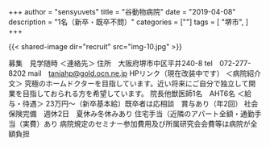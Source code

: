 +++
author = "sensyuvets"
title = "谷動物病院"
date = "2019-04-08"
description = "1名（新卒・既卒不問）"
categories = [""]
tags = [
    "堺市",
]
+++

{{< shared-image dir="recruit" src="img-10.jpg" >}}

募集　見学随時
＜連絡先＞
住所　大阪府堺市中区平井240-8
tel　072-277-8202
mail　taniahp@gold.ocn.ne.jp
HPリンク（現在改装中です）
＜病院紹介文＞
究極のホームドクターを目指しています。近い将来にご自分で独立して開業を目指しておられる方を希望しています。
院長他獣医師1名　AHT6名
＜給与・待遇＞
23万円～（新卒基本給）既卒者は応相談　賞与あり（年2回）
社会保険完備　週休2日　夏休み冬休みあり
住宅手当（近隣のアパート全額・通勤手当（実費）あり
病院規定のセミナー参加費用及び所属研究会会費等は病院が全額負担